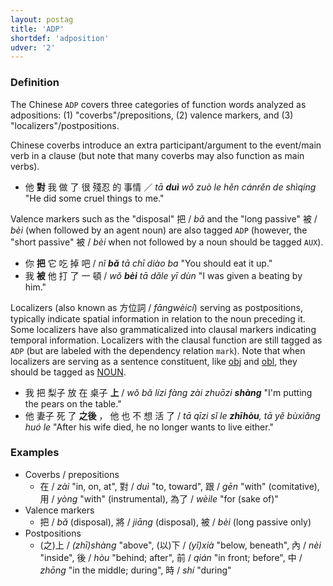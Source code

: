 ```yaml
---
layout: postag
title: 'ADP'
shortdef: 'adposition'
udver: '2'
---
```


### Definition

The Chinese `ADP` covers three categories of function words analyzed as adpositions: (1) "coverbs"/prepositions, (2) valence markers, and (3) "localizers"/postpositions.

Chinese coverbs introduce an extra participant/argument to the event/main verb in a clause (but note that many coverbs may also function as main verbs).

- 他 <b>對</b> 我 做 了 很 殘忍 的 事情 ／ _tā <b>duì</b> wǒ zuò le hěn cánrěn de shìqíng_ "He did some cruel things to me."

Valence markers such as the "disposal" 把 / _bǎ_ and the "long passive" 被 / _bèi_ (when followed by an agent noun) are also tagged `ADP` (however, the "short passive" 被 / _bèi_ when not followed by a noun should be tagged <a>`AUX`</a>).

- 你 <b>把</b> 它 吃 掉 吧 / _nǐ <b>bǎ</b> tā chī diào ba_ "You should eat it up."
- 我 <b>被</b> 他 打 了 一 頓 / _wǒ <b>bèi</b> tā dǎle yī dùn_ "I was given a beating by him."

Localizers (also known as 方位詞 / _fāngwèicí_) serving as postpositions, typically indicate spatial information in relation to the noun preceding it. Some localizers have also grammaticalized into clausal markers indicating temporal information. Localizers with the clausal function are still tagged as `ADP` (but are labeled with the dependency relation <a>`mark`</a>).  Note that when localizers are serving as a sentence constituent, like [obj]() and [obl](), they should be tagged as [NOUN]().

- 我 把 梨子 放 在 桌子 <b>上</b> / _wǒ bǎ lízi fàng zài zhuōzi <b>shàng</b>_ "I'm putting the pears on the table."
- 他 妻子 死 了 <b>之後</b> ， 他 也 不 想 活 了 / _tā qīzi sǐ le <b>zhīhòu</b>, tā yě bùxiǎng huó le_ "After his wife died, he no longer wants to live either."

### Examples

- Coverbs / prepositions
  - 在 / _zài_ "in, on, at", 對 / _duì_ "to, toward", 跟 / _gēn_ "with" (comitative), 用 / _yòng_ "with" (instrumental), 為了 / _wèile_ "for (sake of)"
- Valence markers
  - 把 / _bǎ_ (disposal), 將 / _jiāng_ (disposal), 被 / _bèi_ (long passive only)
- Postpositions
  - (之)上 / _(zhī)shàng_ "above", (以)下 / _(yǐ)xià_ "below, beneath", 內 / _nèi_ "inside", 後 / _hòu_ "behind; after", 前 / _qián_ "in front; before", 中 / _zhōng_ "in the middle; during", 時 / _shí_ "during"


<!-- Interlanguage links updated Út zář 29 20:22:56 CEST 2020 -->
